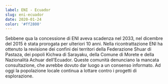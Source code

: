 ```yaml
---
label: ENI - Ecuador
slug: eni-ecuador
date: 2020-01-24
color: '#ff2800'
---
```


Sebbene qua la concessione di ENI aveva scadenza nel 2033, nel dicembre del 2015 è stata prorogata per ulteriori 10 anni. Nella ricontrattazione ENI ha ottenuto la revisione dei confini dei territori della Federazione Shuar di Pastaza, dei popoli Kichwa di Sarayaku, della Comune di
Morete e della Nazionalità Achuar dell’Ecuador. Queste comunità denunciano la mancata consultazione, che avrebbe dovuto dar luogo a un consenso informato. Ad oggi la popolazione locale continua a lottare contro i progetti di esplorazione.